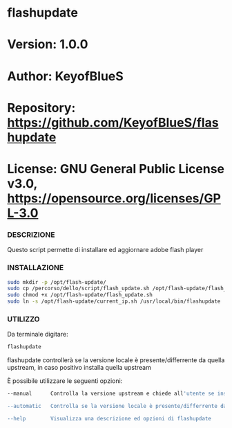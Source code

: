 # flashupdate

# Version:    1.0.0
# Author:     KeyofBlueS
# Repository: https://github.com/KeyofBlueS/flashupdate
# License:    GNU General Public License v3.0, https://opensource.org/licenses/GPL-3.0

### DESCRIZIONE
Questo script permette di installare ed aggiornare adobe flash player

### INSTALLAZIONE
```sh
sudo mkdir -p /opt/flash-update/
sudo cp /percorso/dello/script/flash_update.sh /opt/flash-update/flash_update.sh
sudo chmod +x /opt/flash-update/flash_update.sh
sudo ln -s /opt/flash-update/current_ip.sh /usr/local/bin/flashupdate
```

### UTILIZZO
Da terminale digitare:
```sh
flashupdate
```

flashupdate controllerà se la versione locale è presente/differrente da quella upstream, in caso positivo installa quella upstream

È possibile utilizzare le seguenti opzioni:
```sh
--manual      Controlla la versione upstream e chiede all'utente se installare o aggiornare

--automatic   Controlla se la versione locale è presente/differrente da quella upstream, in caso positivo installa quella upstream

--help        Visualizza una descrizione ed opzioni di flashupdate
```

